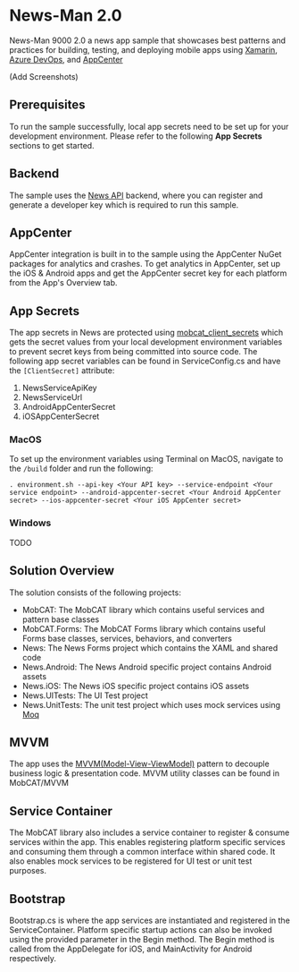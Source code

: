 # News-Man 2.0

News-Man 9000 2.0 a news app sample that showcases best patterns and practices for building, testing, and deploying mobile apps using [Xamarin](https://visualstudio.microsoft.com/xamarin/), [Azure DevOps](https://azure.microsoft.com/en-us/solutions/devops/), and [AppCenter](https://appcenter.ms/)

(Add Screenshots)

## Prerequisites

To run the sample successfully, local app secrets need to be set up for your development environment. Please refer to the following **App Secrets** sections to get started.

## Backend

The sample uses the [News API](https://newsapi.org/) backend, where you can register and generate a developer key which is required to run this sample.

## AppCenter

AppCenter integration is built in to the sample using the AppCenter NuGet packages for analytics and crashes. To get analytics in AppCenter, set up the iOS & Android apps and get the AppCenter secret key for each platform from the App's Overview tab.

## App Secrets

The app secrets in News are protected using [mobcat_client_secrets](https://github.com/xamarin/mobcat/tree/master/mobcat_client_secrets) which gets the secret values from your local development environment variables to prevent secret keys from being committed into source code. The following app secret variables can be found in ServiceConfig.cs and have the `[ClientSecret]` attribute:

1. NewsServiceApiKey
2. NewsServiceUrl
3. AndroidAppCenterSecret
4. iOSAppCenterSecret

### MacOS

To set up the environment variables using Terminal on MacOS, navigate to the `/build` folder and run the following:

```. environment.sh --api-key <Your API key> --service-endpoint <Your service endpoint> --android-appcenter-secret <Your Android AppCenter secret> --ios-appcenter-secret <Your iOS AppCenter secret>```

### Windows

TODO

## Solution Overview

The solution consists of the following projects:
- MobCAT: The MobCAT library which contains useful services and pattern base classes
- MobCAT.Forms: The MobCAT Forms library which contains useful Forms base classes, services, behaviors, and converters
- News: The News Forms project which contains the XAML and shared code
- News.Android: The News Android specific project contains Android assets
- News.iOS: The News iOS specific project contains iOS assets
- News.UITests: The UI Test project
- News.UnitTests: The unit test project which uses mock services using [Moq](https://github.com/moq/moq4)

## MVVM

The app uses the [MVVM(Model-View-ViewModel)](https://docs.microsoft.com/en-us/xamarin/xamarin-forms/enterprise-application-patterns/mvvm) pattern to decouple business logic & presentation code. MVVM utility classes can be found in MobCAT/MVVM

## Service Container

The MobCAT library also includes a service container to register & consume services within the app. This enables registering platform specific services and consuming them through a common interface within shared code. It also enables mock services to be registered for UI test or unit test purposes.

## Bootstrap

Bootstrap.cs is where the app services are instantiated and registered in the ServiceContainer. Platform specific startup actions can also be invoked using the provided parameter in the Begin method. The Begin method is called from the AppDelegate for iOS, and MainActivity for Android respectively.
